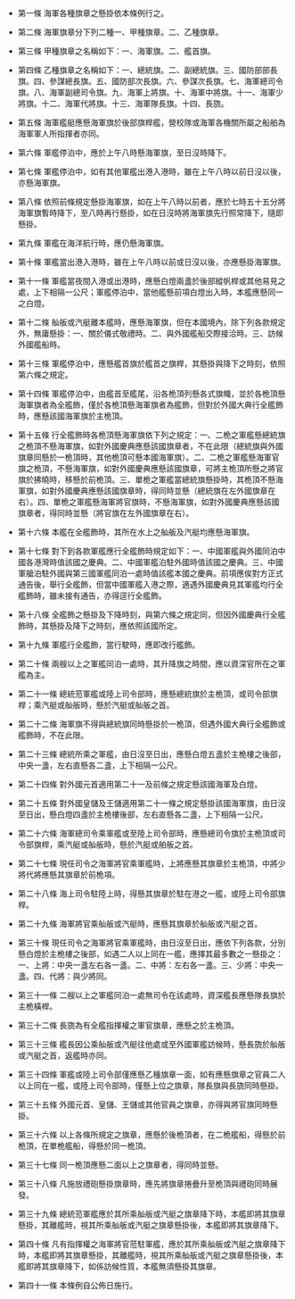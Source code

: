 * 第一條 海軍各種旗章之懸掛依本條例行之。

* 第二條 海軍旗章分下列二種一、甲種旗章。二、乙種旗章。

* 第三條 甲種旗章之名稱如下：一、海軍旗。二、艦首旗。

* 第四條 乙種旗章之名稱如下：一、總統旗。二、副總統旗。三、國防部部長旗。四、參謀總長旗。五、國防部次長旗。六、參謀次長旗。七、海軍總司令旗。八、海軍副總司令旗。九、海軍上將旗。十、海軍中將旗。十一、海軍少將旗。十二、海軍代將旗。十三、海軍隊長旗。十四、長旒。

* 第五條 海軍艦艇應懸海軍旗於後部旗桿艦，營校隊或海軍各機關所屬之船舶為海軍軍人所指揮者亦同。

* 第六條 軍艦停泊中，應於上午八時懸海軍旗，至日沒時降下。

* 第七條 軍艦停泊中，如有其他軍艦出港入港時，雖在上午八時以前日沒以後，亦懸海軍旗。

* 第八條 依照前條規定懸掛海軍旗，如在上午八時以前者，應於七時五十五分將海軍旗暫時降下，至八時再行懸掛，如在日沒時將海軍旗先行照常降下，隨即懸掛。

* 第九條 軍艦在海洋航行時，應仍懸海軍旗。

* 第十條 軍艦當出港入港時，雖在上午八時以前或日沒以後，亦應懸掛海軍旗。

* 第十一條 軍艦當夜間入港或出港時，應懸白燈兩盞於後部縱帆桿或其他易見之處，上下相隔一公尺；軍艦停泊中，當他艦懸前項白燈出入時，本艦應懸同一之白燈。

* 第十二條 舢舨或汽艇離本艦時，應懸海軍旗，但在本國境內，除下列各款規定外，無庸懸掛：一、關於儀式敬禮時。二、與外國艦船交際接洽時。三、訪候外國艦船時。

* 第十三條 軍艦停泊中，應懸艦首旗於艦首之旗桿，其懸掛與降下之時刻，依照第六條之規定。

* 第十四條 軍艦停泊中，由艦首至艦尾，沿各桅頂列懸各式旗幟，並於各桅頂懸海軍旗者為全艦飾，僅於各桅頂懸海軍旗者為艦飾，但對於外國大典行全艦飾時，應懸該國海軍旗於主桅頂。

* 第十五條 行全艦飾時各桅頂懸海軍旗依下列之規定：一、二桅之軍艦懸總統旗之桅頂不懸海軍旗，如對外國慶典應懸該國旗章者，不在此限（總統旗與外國旗章同懸於一桅頂時，其他桅頂可懸本國海軍旗）。二、二桅之軍艦懸海軍官旗之桅頂，不懸海軍旗，如對外國慶典應懸該國旗章，可將主桅頂所懸之將官旗於拂曉時，移懸於前桅頂。三、單桅之軍艦當總統旗懸掛時，其桅頂不懸海軍旗，如對外國慶典應懸該國旗章時，得同時並懸（總統旗在左外國旗章在右）。四、單桅之軍艦懸海軍將官旗時，不懸海軍旗，如對外國慶典應懸該國旗章者，得同時並懸（將官旗在左外國旗章在右）。

* 第十六條 本艦在全艦飾時，其所在水上之舢舨及汽艇均應懸海軍旗。

* 第十七條 對下到各款軍艦應行全艦飾時規定如下：一、中國軍艦與外國同泊中國各港灣時值該國之慶典。二、中國軍艦泊駐外國時值該國之慶典。三、中國軍艙泊駐外國與第三國軍艦同泊一處時值該艦本國之慶典。前項應俟對方正式通告後，舉行全艦飾，但當中國軍艦入港之際，適遇外國慶典見其軍艦均行全艦飾時，雖未接有通告，亦得逕行全艦飾。

* 第十八條 全艦飾之懸掛及下降時刻，與第六條之規定同，但因外國慶典行全艦飾時，其懸掛及降下之時刻，應依照該國所定。

* 第十九條 軍艦行全艦飾，當行駛時，應即改行艦飾。

* 第二十條 兩艘以上之軍艦同泊一處時，其升降旗之時間，應以資深官所在之軍艦為主。

* 第二十一條 總統蒞軍艦或陸上司令部時，應懸總統旗於主桅頂，或司令部旗桿；乘汽艇或舢舨時，懸於汽艇或舢舨之首。

* 第二十二條 海軍旗不得與總統旗同時懸掛於一桅頂，但遇外國大典行全艦飾或艦飾時，不在此限。

* 第二十三條 總統所乘之軍艦，由日沒至日出，應懸白燈五盞於主桅樓之後部，中央一盞，左右直懸各二盞，上下相隔一公尺。

* 第二十四條 對外國元首適用第二十一及前條之規定懸該國海軍及白燈。

* 第二十五條 對外國皇儲及王儲適用第二十一條之規定懸掛該國海軍旗，由日沒至日出，懸白燈四盞於主桅樓後部，左右直懸各二盞，上下相隔一公尺。

* 第二十六條 海軍總司令乘軍艦或至陸上司令部時，應懸總司令旗於主桅頂或司令部旗桿，乘汽艇或舢舨時，懸於汽艇或舶舨之首。

* 第二十七條 現任司令之海軍將官乘軍艦時，上將應懸其旗章於主桅頂，中將少將代將應懸其旗章於前桅項。

* 第二十八條 海上司令駐陸上時，得懸其旗章於駐在港之一艦，或陸上司令部旗桿。

* 第二十九條 海軍將官乘舢舨或汽艇時，應懸其旗章於舢舨或汽艇之首。

* 第三十條 現任司令之海軍將官乘軍艦時，由日沒至日出，應依下列各款，分別懸白燈於主桅樓之後部，如遇二人以上同在一艦，應擇其最多數之一懸掛之：一、上將：中央一盞左右各一盞。二、中將：左右各一盞。三、少將：中央一盞。四、代將：與少將同。

* 第三十一條 二艘以上之軍艦同泊一處無司令在該處時，資深艦長應懸隊長旗於主桅橫桿。

* 第三十二條 長旒為有全艦指揮權之軍官旗章，應懸之於主桅頂。

* 第三十三條 艦長因公乘舢舨或汽艇往他處或至外國軍艦訪候時，懸長旒於舢舨或汽艇之首，返艦時亦同。

* 第三十四條 軍艦或陸上司令部僅應懸乙種旗章一面，如有應懸旗章之官員二人以上同在一艦，或陸上司令部時，僅懸上位之旗章，隊長旗與長旒同時懸掛。

* 第三十五條 外國元首、皇儲、王儲或其他官員之旗章，亦得與將官旗同時懸掛。

* 第三十六條 以上各條所規定之旗章，應懸於後桅頂者，在二桅艦船，得懸於前桅頂，在單桅艦船，得懸於同一桅頂。

* 第三十七條 同一桅頂應懸二面以上之旗章者，得同時並懸。

* 第三十八條 凡施放禮砲懸掛旗章時，應先將旗章捲疊升至桅頂與禮砲同時展發。

* 第三十九條 總統蒞軍艦應於其所乘舢舨或汽艇之旗章降下時，本艦即將其旗章懸掛，其離艦時，視其所乘舢舨或汽艇之旗章懸掛後，本艦即將其旗章降下。

* 第四十條 凡有指揮權之海軍將官蒞駐軍艦，應於其所乘舢舨或汽艇之旗章降下時，本艦即將其旗章懸掛，其離艦時，視其所乘舢舨或汽艇之旗章懸掛後，本艦即將其旗章降下，如係訪候性質，本艦無須懸掛其旗章。

* 第四十一條 本條例自公佈日施行。


